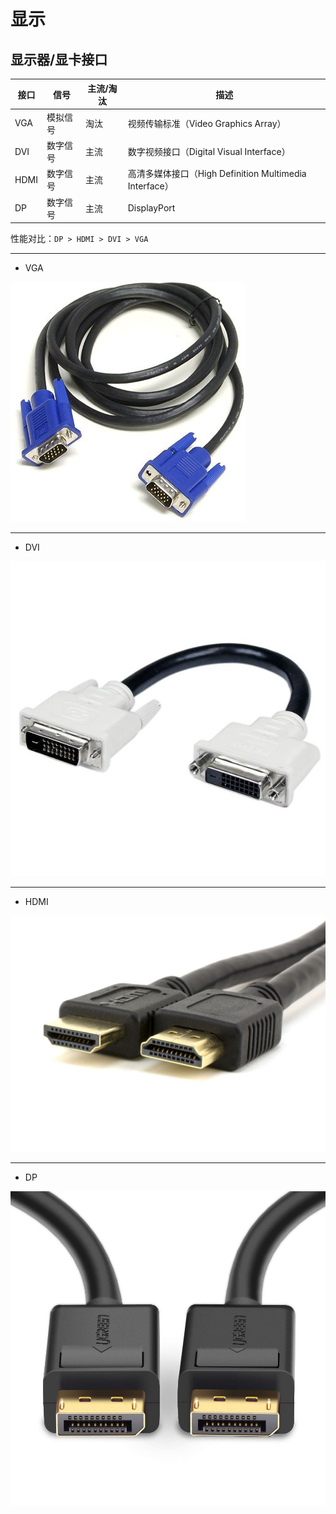 # 显示

## 显示器/显卡接口

| 接口 | 信号     | 主流/淘汰 | 描述                                                   |
| ---- | -------- | --------- | ------------------------------------------------------ |
| VGA  | 模拟信号 | 淘汰      | 视频传输标准（Video Graphics Array）                   |
| DVI  | 数字信号 | 主流      | 数字视频接口（Digital Visual Interface）               |
| HDMI | 数字信号 | 主流      | 高清多媒体接口（High Definition Multimedia Interface） |
| DP   | 数字信号 | 主流      | DisplayPort                                            |

性能对比：`DP > HDMI > DVI > VGA`

---

* VGA

![VGA](.images/VGA.png)

---

* DVI

![DVI](.images/DVI.png)

---

* HDMI

![HDMI](.images/HDMI.png)

---

* DP

![DP](.images/DP.png)
